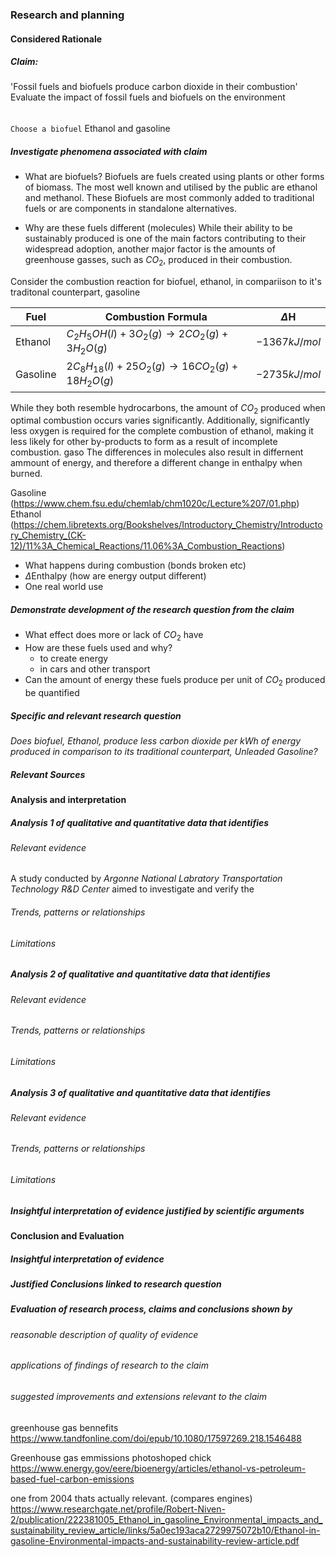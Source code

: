 ### Research and planning
#### Considered Rationale 

##### Claim: 
'Fossil fuels and biofuels produce carbon dioxide in their combustion'
Evaluate the impact of fossil fuels and biofuels on the environment


###### 


`Choose a biofuel`
Ethanol and gasoline

##### Investigate phenomena associated with claim
- What are biofuels?
Biofuels are fuels created using plants or other forms of biomass. The most well known and utilised by the public are ethanol and methanol. These Biofuels are most commonly added to traditional fuels or are components in standalone alternatives.

- Why are these fuels different (molecules)
While their ability to be sustainably produced is one of the main factors contributing to their widespread adoption, another major factor is the amounts of greenhouse gasses, such as $CO_2$, produced in their combustion. 

Consider the combustion reaction for biofuel, ethanol, in compariison to it's traditonal counterpart, gasoline

| Fuel     | Combustion Formula                                 | $\Delta$H      |
| -------- | -------------------------------------------------- | -------------- |
| Ethanol  | $C_2H_5OH(l)+3O_2(g)→2CO_2(g)+3H_2O(g)$            | $-1367 kJ/mol$ |
| Gasoline | $2C_8H_{18}(l) + 25O_2(g) → 16CO_2(g) + 18H_2O(g)$ | $-2735 kJ/mol$ |


While they both resemble hydrocarbons, the amount of $CO_2$ produced when optimal combustion occurs varies significantly. Additionally, significantly less oxygen is required for the complete combustion of ethanol, making it less likely for other by-products to form as a result of incomplete combustion. 
gaso
The differences in molecules also result in differnent ammount of energy, and therefore a different change in enthalpy when burned. 

Gasoline
(https://www.chem.fsu.edu/chemlab/chm1020c/Lecture%207/01.php)
Ethanol
(https://chem.libretexts.org/Bookshelves/Introductory_Chemistry/Introductory_Chemistry_(CK-12)/11%3A_Chemical_Reactions/11.06%3A_Combustion_Reactions)




- What happens during combustion (bonds broken etc)
-  $\Delta$Enthalpy (how are energy output different)
 - One real world use

##### Demonstrate development of the research question from the claim
- What effect does more or lack of $CO_2$ have
- How are these fuels used and why?
	- to create energy
	- in cars and other transport
- Can the amount of energy these fuels produce per unit of $CO_2$ produced be quantified 



##### Specific and relevant research question 

*Does biofuel, Ethanol, produce less carbon dioxide per kWh of energy produced in comparison to its traditional counterpart, Unleaded Gasoline?*
##### Relevant Sources




#### Analysis and interpretation
##### *Analysis 1* of qualitative and quantitative data that identifies
###### Relevant evidence
A study conducted by *Argonne National Labratory Transportation Technology R&D Center* aimed to investigate and verify the 




###### Trends, patterns or relationships





###### Limitations



##### *Analysis 2* of qualitative and quantitative data that identifies
###### Relevant evidence





###### Trends, patterns or relationships





###### Limitations


##### *Analysis 3* of qualitative and quantitative data that identifies
###### Relevant evidence





###### Trends, patterns or relationships





###### Limitations

##### Insightful *interpretation* of evidence justified by scientific arguments




#### Conclusion and Evaluation
##### Insightful interpretation of evidence
##### Justified Conclusions linked to research question



##### Evaluation of research process, claims and conclusions shown by
###### reasonable description of quality of evidence
###### applications of findings of research to the claim
###### suggested improvements and extensions *relevant to the claim*




greenhouse gas bennefits 
https://www.tandfonline.com/doi/epub/10.1080/17597269.218.1546488

Greenhouse gas emmissions photoshoped chick
https://www.energy.gov/eere/bioenergy/articles/ethanol-vs-petroleum-based-fuel-carbon-emissions


one from 2004 thats actually relevant. (compares engines) 
https://www.researchgate.net/profile/Robert-Niven-2/publication/222381005_Ethanol_in_gasoline_Environmental_impacts_and_sustainability_review_article/links/5a0ec193aca2729975072b10/Ethanol-in-gasoline-Environmental-impacts-and-sustainability-review-article.pdf





